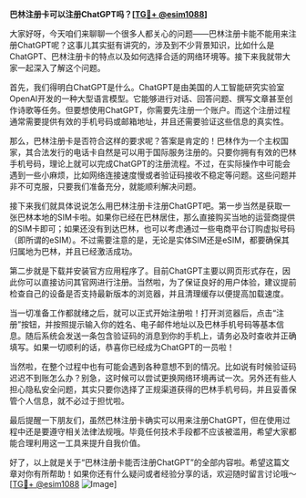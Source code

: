 **巴林注册卡可以注册ChatGPT吗？[[TG💪+ @esim1088](https://t.me/s/esim1088)]**

大家好呀，今天咱们来聊聊一个很多人都关心的问题——巴林注册卡能不能用来注册ChatGPT呢？这事儿其实挺有讲究的，涉及到不少背景知识，比如什么是ChatGPT、巴林注册卡的特点以及如何选择合适的网络环境等。接下来我就带大家一起深入了解这个问题。

首先，我们得明白ChatGPT是什么。ChatGPT是由美国的人工智能研究实验室OpenAI开发的一种大型语言模型。它能够进行对话、回答问题、撰写文章甚至创作诗歌等任务。但要想使用ChatGPT，你需要先注册一个账户。而这个注册过程通常需要提供有效的手机号码或邮箱地址，并且还需要验证这些信息的真实性。

那么，巴林注册卡是否符合这样的要求呢？答案是肯定的！巴林作为一个主权国家，其合法发行的电话卡自然是可以用于国际服务注册的。只要你拥有有效的巴林手机号码，理论上就可以完成ChatGPT的注册流程。不过，在实际操作中可能会遇到一些小麻烦，比如网络连接速度慢或者验证码接收不稳定等问题。这些问题并非不可克服，只要我们准备充分，就能顺利解决问题。

接下来我们就具体说说怎么用巴林注册卡注册ChatGPT吧。第一步当然是获取一张巴林本地的SIM卡啦。如果你已经在巴林居住，那么直接购买当地的运营商提供的SIM卡即可；如果还没有到达巴林，也可以考虑通过一些电商平台订购虚拟号码（即所谓的eSIM）。不过需要注意的是，无论是实体SIM还是eSIM，都要确保其归属地为巴林，并且已经激活成功。

第二步就是下载并安装官方应用程序了。目前ChatGPT主要以网页形式存在，因此你可以直接访问其官网进行注册。当然啦，为了保证良好的用户体验，建议提前检查自己的设备是否支持最新版本的浏览器，并且清理缓存以便提高加载速度。

当一切准备工作都就绪之后，就可以正式开始注册啦！打开浏览器后，点击“注册”按钮，并按照提示输入你的姓名、电子邮件地址以及巴林手机号码等基本信息。随后系统会发送一条包含验证码的消息到你的手机上，请务必及时查收并正确填写。如果一切顺利的话，恭喜你已经成为ChatGPT的一员啦！

当然啦，在整个过程中也有可能会遇到各种意想不到的情况。比如说有时候验证码迟迟不到账怎么办？别急，这时候可以尝试更换网络环境再试一次。另外还有些人担心隐私安全问题，其实只要你选择了正规渠道获得的巴林手机号码，并且妥善保管个人信息，就不必过于担忧啦。

最后提醒一下朋友们，虽然巴林注册卡确实可以用来注册ChatGPT，但在使用过程中还是要遵守相关法律法规哦。毕竟任何技术手段都不应该被滥用，希望大家都能合理利用这一工具来提升自我价值。

好了，以上就是关于“巴林注册卡能否注册ChatGPT”的全部内容啦。希望这篇文章对你有所帮助！如果你还有什么疑问或者经验分享的话，欢迎随时留言讨论哦～ [[TG💪+ @esim1088](https://t.me/s/esim1088) ![Image](https://i.postimg.cc/4NQfJmqS/Snipaste-2025-05-13-00-14-12.png)]
